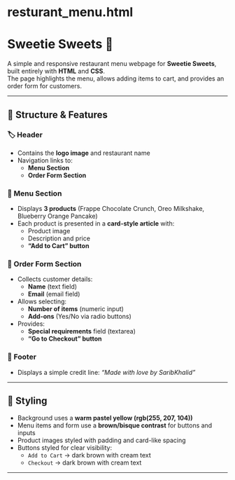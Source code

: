 # resturant_menu.html

# Sweetie Sweets 🍩

A simple and responsive restaurant menu webpage for **Sweetie Sweets**, built entirely with **HTML** and **CSS**.  
The page highlights the menu, allows adding items to cart, and provides an order form for customers.

---

## 🔹 Structure & Features

### 🏷️ Header
- Contains the **logo image** and restaurant name  
- Navigation links to:
  - **Menu Section**
  - **Order Form Section**

### 🍴 Menu Section
- Displays **3 products** (Frappe Chocolate Crunch, Oreo Milkshake, Blueberry Orange Pancake)  
- Each product is presented in a **card-style article** with:
  - Product image  
  - Description and price  
  - **“Add to Cart” button**  

### 📝 Order Form Section
- Collects customer details:
  - **Name** (text field)  
  - **Email** (email field)  
- Allows selecting:
  - **Number of items** (numeric input)  
  - **Add-ons** (Yes/No via radio buttons)  
- Provides:
  - **Special requirements** field (textarea)  
  - **“Go to Checkout” button**  

### 📌 Footer
- Displays a simple credit line: *“Made with love by SaribKhalid”*

---

## 🎨 Styling
- Background uses a **warm pastel yellow (rgb(255, 207, 104))**  
- Menu items and form use a **brown/bisque contrast** for buttons and inputs  
- Product images styled with padding and card-like spacing  
- Buttons styled for clear visibility:
  - `Add to Cart` → dark brown with cream text  
  - `Checkout` → dark brown with cream text  

---

